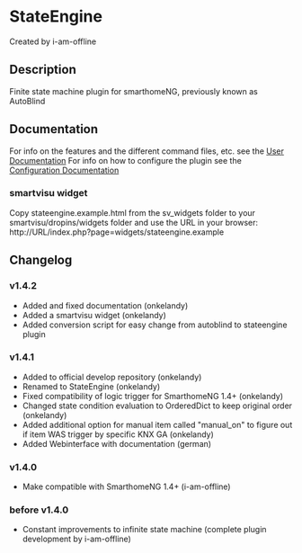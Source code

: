 # StateEngine
Created by i-am-offline

## Description
Finite state machine plugin for smarthomeNG, previously known as AutoBlind

## Documentation
For info on the features and the different command files, etc. see the [User Documentation](https://www.smarthomeng.de/user/plugins/stateengine/user_doc.html "Manual")
For info on how to configure the plugin see the [Configuration Documentation](https://www.smarthomeng.de/plugins_doc/config/stateengine "Configuration")

### smartvisu widget
Copy stateengine.example.html from the sv_widgets folder to your smartvisu/dropins/widgets folder and use the URL in your browser:
http://URL/index.php?page=widgets/stateengine.example

## Changelog
### v1.4.2
* Added and fixed documentation (onkelandy)
* Added a smartvisu widget (onkelandy)
* Added conversion script for easy change from autoblind to stateengine plugin

### v1.4.1
* Added to official develop repository (onkelandy)
* Renamed to StateEngine (onkelandy)
* Fixed compatibility of logic trigger for SmarthomeNG 1.4+ (onkelandy)
* Changed state condition evaluation to OrderedDict to keep original order (onkelandy)
* Added additional option for manual item called "manual_on" to figure out if item WAS trigger by specific KNX GA (onkelandy)
* Added Webinterface with documentation (german)

### v1.4.0
* Make compatible with SmarthomeNG 1.4+ (i-am-offline)

### before v1.4.0
* Constant improvements to infinite state machine (complete plugin development by i-am-offline)

